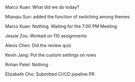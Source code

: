 Marco Kuan: What did we do today?

Miaoqiu Sun: added the function of switching among themes

Marco Kuan: Nothing. Waiting for the 7:00 PM Meeting

Jessie Zou: Worked on 110 assignments

Alexis Chen: Did the review quiz

Kevin Jang: Put the custom settings on rows

Rohan Patel: Nothing

Elizabeth Cho: Submitted CI/CD pipeline PR

